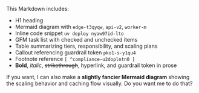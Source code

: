 
This Markdown includes:  
- H1 heading  
- Mermaid diagram with `edge-t3qyqw`, `api-v2`, `worker-m`  
- Inline code snippet `uv deploy nyaw97id-lto`  
- GFM task list with checked and unchecked items  
- Table summarizing tiers, responsibility, and scaling plans  
- Callout referencing guardrail token `pko1-s-y1qu4`  
- Footnote reference `[ ^compliance-u2doplntn0 ]`  
- **Bold**, *italic*, ~~strikethrough~~, hyperlink, and guardrail token in prose  

If you want, I can also make a **slightly fancier Mermaid diagram** showing the scaling behavior and caching flow visually. Do you want me to do that?

